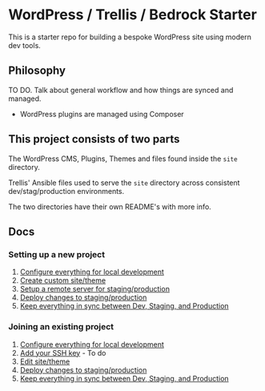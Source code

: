# WordPress / Trellis / Bedrock Starter

This is a starter repo for building a bespoke WordPress site using modern dev tools.

## Philosophy

TO DO. Talk about general workflow and how things are synced and managed.
- WordPress plugins are managed using Composer

## This project consists of two parts

The WordPress CMS, Plugins, Themes and files found inside the `site` directory.

Trellis' Ansible files used to serve the `site` directory across consistent dev/stag/production environments.

The two directories have their own README's with more info.

## Docs

### Setting up a new project

1. [Configure everything for local development](docs/get_started.md)
1. [Create custom site/theme](docs/development_workflow.md)
1. [Setup a remote server for staging/production](docs/remote_server_setup.md)
1. [Deploy changes to staging/production](docs/deployment_workflow.md)
1. [Keep everything in sync between Dev, Staging, and Production](docs/syncing_dev_staging_production.md)

### Joining an existing project

1. [Configure everything for local development](docs/get_started.md)
1. [Add your SSH key](#) - To do
1. [Edit site/theme](docs/development_workflow.md)
1. [Deploy changes to staging/production](docs/deployment_workflow.md)
1. [Keep everything in sync between Dev, Staging, and Production](docs/syncing_dev_staging_production.md)











